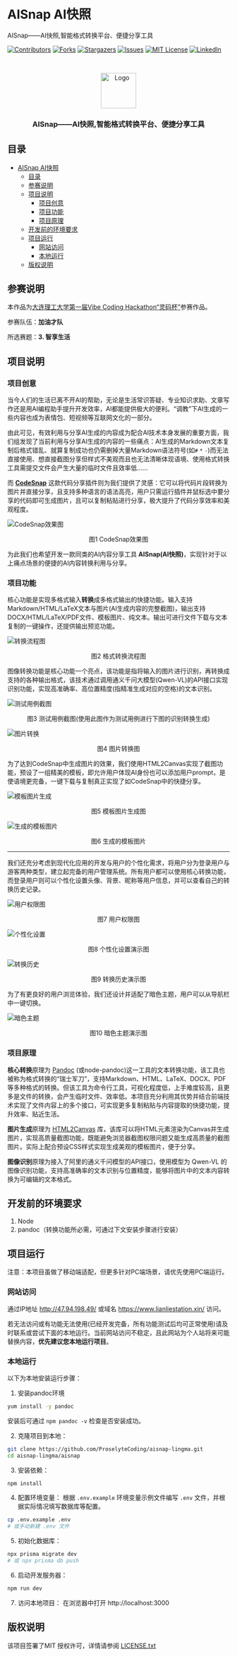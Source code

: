 

# AISnap AI快照

AISnap——AI快照,智能格式转换平台、便捷分享工具

<!-- PROJECT SHIELDS -->

[![Contributors][contributors-shield]][contributors-url]
[![Forks][forks-shield]][forks-url]
[![Stargazers][stars-shield]][stars-url]
[![Issues][issues-shield]][issues-url]
[![MIT License][license-shield]][license-url]
[![LinkedIn][linkedin-shield]][linkedin-url]

<!-- PROJECT LOGO -->
<br />

<p align="center">
  <a href="https://github.com/ProselyteCoding/aisnap-lingma/">
    <img src="./assets/logo.png" alt="Logo" width="80" height="80">
  </a>

  <h3 align="center">AISnap——AI快照,智能格式转换平台、便捷分享工具</h3>
<p align="center">
 
## 目录

- [AISnap AI快照](#aisnap-ai快照)
  - [目录](#目录)
  - [参赛说明](#参赛说明)
  - [项目说明](#项目说明)
    - [项目创意](#项目创意)
    - [项目功能](#项目功能)
    - [项目原理](#项目原理)
  - [开发前的环境要求](#开发前的环境要求)
  - [项目运行](#项目运行)
    - [网站访问](#网站访问)
    - [本地运行](#本地运行)
  - [版权说明](#版权说明)

## 参赛说明

本作品为[大连理工大学第一届Vibe Coding Hackathon“灵码杯”](https://tianchi.aliyun.com/competition/entrance/532398?spm=5176.12281973.J_6-HJZaSjQocH7SIdvbK02.7.5ca03b74yaYv1Z)参赛作品。

参赛队伍：**加油才队**

所选赛题：**3. 智享生活**

## 项目说明

### 项目创意

当今人们的生活已离不开AI的帮助，无论是生活常识答疑、专业知识求助、文章写作还是用AI编程助手提升开发效率，AI都能提供极大的便利。“调教”下AI生成的一些内容也成为表情包、短视频等互联网文化的一部分。

由此可见，有效利用与分享AI生成的内容成为配合AI技术本身发展的重要方面，我们组发现了当前利用与分享AI生成的内容的一些痛点：AI生成的Markdown文本复制后格式错乱、就算复制成功也仍需删掉大量Markdown语法符号(如`#` `*` `-`)而无法直接使用、想直接截图分享但样式不美观而且也无法清晰体现语境、使用格式转换工具需提交文件会产生大量的临时文件且效率低......

而 [**CodeSnap**](https://codesnap.dev/) 这款代码分享插件则为我们提供了灵感：它可以将代码片段转换为图片并直接分享，且支持多种语言的语法高亮，用户只需运行插件并鼠标选中要分享的代码即可生成图片，且可以复制粘贴进行分享，极大提升了代码分享效率和美观程度。

<img src="./assets/CodeSnap效果图.png" alt="CodeSnap效果图">

<p align="center">图1 CodeSnap效果图</p>

为此我们也希望开发一款同类的AI内容分享工具 **AISnap(AI快照)**，实现针对于以上痛点场景的便捷的AI内容转换利用与分享。

### 项目功能

核心功能是实现多格式输入**转换**成多格式输出的快捷功能。输入支持Markdown/HTML/LaTeX文本与图片(AI生成内容的完整截图)，输出支持DOCX/HTML/LaTeX/PDF文件、模板图片、纯文本。输出可进行文件下载与文本复制的一键操作，还提供输出预览功能。

<img src="./assets/转换流程图.png" alt="转换流程图">

<p align="center">图2 格式转换流程图</p>

图像转换功能是核心功能一个亮点，该功能是指将输入的图片进行识别，再转换成支持的各种输出格式，该技术通过调用通义千问大模型(Qwen-VL)的API接口实现识别功能，实现高准确率、高位置精度(指精准生成对应的空格)的文本识别。

<img src="./assets/测试用例截图.png" alt="测试用例截图">

<p align="center">图3 测试用例截图(使用此图作为测试用例进行下图的识别转换生成)</p>

<img src="./assets/图片转换.png" alt="图片转换">

<p align="center">图4 图片转换图</p>

为了达到CodeSnap中生成图片的效果，我们使用HTML2Canvas实现了截图功能，预设了一组精美的模板，即允许用户体现AI身份也可以添加用户prompt，是使语境更完备，一键下载与复制真正实现了如CodeSnap中的快捷分享。

<img src="./assets/模板图片生成.png" alt="模板图片生成">

<p align="center">图5 模板图片生成图</p>

<img src="./assets/生成的模板图片.png" alt="生成的模板图片">

<p align="center">图6 生成的模板图片</p>

---

我们还充分考虑到现代化应用的开发与用户的个性化需求，将用户分为登录用户与游客两种类型，建立起完备的用户管理系统。所有用户都可以使用核心转换功能，而登录用户则可以个性化设置头像、背景、昵称等用户信息，并可以查看自己的转换历史记录。

<img src="./assets/用户权限图.png" alt="用户权限图">

<p align="center">图7 用户权限图</p>

<img src="./assets/亮色主题背景适配.png" alt="个性化设置">

<p align="center">图8 个性化设置演示图</p>

<img src="./assets/转换历史.png" alt="转换历史">

<p align="center">图9 转换历史演示图</p>

为了有更良好的用户浏览体验，我们还设计并适配了暗色主题，用户可以从导航栏中一键切换。

<img src="./assets/暗色主题背景适配.png" alt="暗色主题">

<p align="center">图10 暗色主题演示图</p>

### 项目原理

**核心转换**原理为 [Pandoc](https://pandoc.org/) (或node-pandoc)这一工具的文本转换功能，该工具也被称为格式转换的“瑞士军刀”，支持Markdown、HTML、LaTeX、DOCX、PDF等多种格式的转换。但该工具为命令行工具，可视化程度低，上手难度较高，且更多是文件的转换，会产生临时文件、效率低。本项目充分利用其优势并结合前端技术实现了文件内容上的多个接口，可实现更多复制粘贴与内容提取的快捷功能，提升效率、贴近生活。

**图片生成**原理为 [HTML2Canvas](https://html2canvas.hertzen.com/) 库，该库可以将HTML元素渲染为Canvas并生成图片，实现高质量截图功能，既能避免浏览器截图权限问题又能生成高质量的截图图片。实际上配合预设CSS样式实现生成美观的模板图片，便于分享。

**图像识别**原理为接入了阿里的通义千问模型的API接口，使用模型为 Qwen-VL 的图像识别功能，支持高准确率的文本识别与位置精度，能够将图片中的文本内容转换为可编辑的文本格式。

## 开发前的环境要求

1. Node
2. pandoc（转换功能所必需，可通过下文安装步骤进行安装）

## 项目运行

注意：本项目虽做了移动端适配，但更多针对PC端场景，请优先使用PC端运行。

### 网站访问

通过IP地址 http://47.94.198.49/ 或域名 https://www.lianliestation.xin/ 访问。

若无法访问或有功能无法使用(已经开发完备，所有功能测试后均可正常使用)请及时联系或尝试下面的本地运行。当前网站访问不稳定，且此网站为个人站将来可能替换内容，**优先建议您本地运行项目**。

### 本地运行

以下为本地安装运行步骤：

1. 安装pandoc环境

  ```sh
  yum install -y pandoc
  ```

  安装后可通过 `npm pandoc -v` 检查是否安装成功。

2. 克隆项目到本地：
  ```sh
  git clone https://github.com/ProselyteCoding/aisnap-lingma.git
  cd aisnap-lingma/aisnap
  ```

3. 安装依赖：
  ```sh
  npm install
  ```

4. 配置环境变量：
  根据 `.env.example` 环境变量示例文件编写 `.env` 文件，并根据实际情况填写数据库等配置。

  ```sh
  cp .env.example .env
  # 或手动新建 .env 文件
  ```

5. 初始化数据库：
  ```sh
  npx prisma migrate dev
  # 或 npx prisma db push
  ```

6. 启动开发服务器：
  ```sh
  npm run dev
  ```

7. 访问本地项目：
  在浏览器中打开 http://localhost:3000

## 版权说明

该项目签署了MIT 授权许可，详情请参阅 [LICENSE.txt](https://github.com/ProselyteCoding/aisnap-lingma/blob/master/LICENSE.txt)

<!-- links -->
[your-project-path]:ProselyteCoding/aisnap-lingma
[contributors-shield]: https://img.shields.io/github/contributors/ProselyteCoding/aisnap-lingma.svg?style=flat-square
[contributors-url]: https://github.com/ProselyteCoding/aisnap-lingma/graphs/contributors
[forks-shield]: https://img.shields.io/github/forks/ProselyteCoding/aisnap-lingma.svg?style=flat-square
[forks-url]: https://github.com/ProselyteCoding/aisnap-lingma/network/members
[stars-shield]: https://img.shields.io/github/stars/ProselyteCoding/aisnap-lingma.svg?style=flat-square
[stars-url]: https://github.com/ProselyteCoding/aisnap-lingma/stargazers
[issues-shield]: https://img.shields.io/github/issues/ProselyteCoding/aisnap-lingma.svg?style=flat-square
[issues-url]: https://img.shields.io/github/issues/ProselyteCoding/aisnap-lingma.svg
[license-shield]: https://img.shields.io/github/license/ProselyteCoding/aisnap-lingma.svg?style=flat-square
[license-url]: https://github.com/ProselyteCoding/aisnap-lingma/blob/master/LICENSE.txt
[linkedin-shield]: https://img.shields.io/badge/-LinkedIn-black.svg?style=flat-square&logo=linkedin&colorB=555
[linkedin-url]: https://linkedin.com/in/ProselyteCoding
